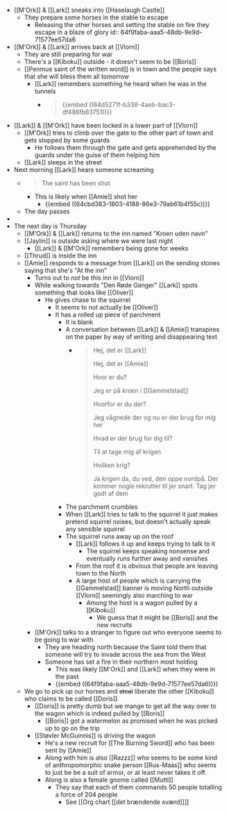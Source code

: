 - [[M'Ork]] & [[Lark]] sneaks into [[Haselaugh Castle]]
	- They prepare some horses in the stable to escape
		- Releasing the other horses and setting the stable on fire they escape in a blaze of glory
		  id:: 64f9faba-aaa5-48db-9e9d-71577ee57da6
- [[M'Ork]] & [[Lark]] arrives back at [[Vlorn]]
	- They are still preparing for war
	- There's a [[Kiboku]] outside - it doesn't seem to be [[Boris]]
	- [[Penmue saint of the written word]] is in town and the people says that she will bless them all tomorrow
		- [[Lark]] remembers something he heard when he was in the tunnels
			- > {{embed ((64d5271f-b338-4aeb-bac3-df486fb83751))}}
- [[Lark]] & [[M'Ork]] have been locked in a lower part of [[Vlorn]]
	- [[M'Ork]] tries to climb over the gate to the other part of town and gets stopped by some guards
		- He follows them through the gate and gets apprehended by the guards under the guise of them helping him
	- [[Lark]] sleeps in the street
- Next morning [[Lark]] hears someone screaming
	- > The saint has been shot
		- This is likely when [[Amie]] shot her
			- {{embed ((64cbd383-1803-4188-86e3-79ab61b4f55c))}}
	- The day passes
-
- The next day is Thursday
	- [[M'Ork]] & [[Lark]] returns to the inn named "Kroen uden navn"
	- [[Jaylin]] is outside asking where we were last night
		- [[Lark]] & [[M'Ork]] remembers being gone for weeks
	- [[Thrud]] is inside the inn
	- [[Amie]] responds to a message from [[Lark]] on the sending stones saying that she's "At the inn"
		- Turns out to _not_ be this inn in [[Vlorn]]
		- While walking towards "Den Røde Ganger" [[Lark]] spots something that looks like [[Oliver]]
			- He gives chase to the squirrel
				- It seems to not actually be [[Oliver]]
				- It has a rolled up piece of parchment
					- It is blank
					- A conversation between [[Lark]] & [[Amie]] transpires on the paper by way of writing and disappearing text
						- > Hej, det er [[Lark]]
						  >
						  > Hej, det er [[Amie]]
						  >
						  > Hvor er du?
						  >
						  > Jeg er på kroen i [[Gammelstad]]
						  >
						  > Hvorfor er du der?
						  >
						  > Jeg vågnede der og nu er der brug for mig her
						  >
						  > Hvad er der brug for dig til?
						  >
						  > Til at tage mig af krigen
						  >
						  > Hvilken krig?
						  >
						  > Ja _krigen_ da, du ved, den oppe nordpå. Der kommer nogle rekrutter til jer snart. Tag jer godt af dem
					- The parchment crumbles
					- When [[Lark]] tries to talk to the squirrel it just makes pretend squirrel noises, but doesn't actually speak any sensible squirrel
					- The squirrel runs away up on the roof
						- [[Lark]] follows it up and keeps trying to talk to it
							- The squirrel keeps speaking nonsense and eventually runs further away and vanishes
						- From the roof it is obvious that people are leaving town to the North
						- A large host of people which is carrying the [[Gammelstad]] banner is moving North outside [[Vlorn]] seemingly also marching to war
							- Among the host is a wagon pulled by a [[Kiboku]]
								- We guess that it might be [[Boris]] and the new recruits
		- [[M'Ork]] talks to a stranger to figure out who everyone seems to be going to war with
			- They are heading north because the Saint told them that someone will try to invade across the sea from the West
			- Someone has set a fire in their northern most holding
				- This was likely [[M'Ork]] and [[Lark]] when they were in the past
				- {{embed ((64f9faba-aaa5-48db-9e9d-71577ee57da6))}}
	- We go to pick up our horses and ~~steal~~ liberate the other [[Kiboku]] who claims to be called [[Doris]]
		- [[Doris]] is pretty dumb but we mange to get all the way over to the wagon which is indeed pulled by [[Boris]]
			- [[Boris]] got a watermelon as promised when he was picked up to go on the trip
		- [[Støvler McGuinnis]] is driving the wagon
			- He's a new recruit for [[The Burning Sword]] who has been sent by [[Amie]]
			- Along with him is also [[Razzz]] who seems to be some kind of anthropomorphic snake person [[Rus-Maàs]] who seems to just be be a suit of armor, or at least never takes it off.
			- Along is also a female gnome called [[Mutti]]
				- They say that each of them commands 50 people totalling a force of 204 people
					- See [[Org chart [[det brændende sværd]]]]